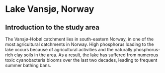 # Lake Vansjø, Norway

## Introduction to the study area

The Vansjø-Hobøl catchment lies in south-eastern Norway, in one of the most agricultural catchments in Norway. High phosphorus loading to the lake occurs because of agricultural activities and the naturally phosphorus-rich clay soils in the area. As a result, the lake has suffered from numerous toxic cyanobacteria blooms over the last two decades, leading to frequent summer bathing bans. 